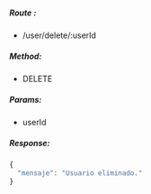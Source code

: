 ##### Route :  
 - /user/delete/:userId

##### Method:
 - DELETE

##### Params:
 - userId

##### Response:
```js
{
  "mensaje": "Usuario eliminado."
}
```
